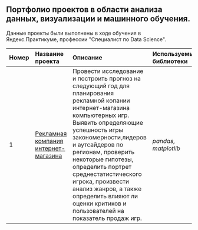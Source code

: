## Портфолио проектов в области анализа данных, визуализации и машинного обучения.

Данные проекты были выполнены в ходе обучения в Яндекс.Практикуме, профессии "Специалист по Data Science".

| Номер | Название проекта | Описание | Используемые библиотеки | 
| :----------------------| :---------------------- | :---------------------- | :---------------------- |
| 1 | [Рекламная компания интернет-магазина](Project_1_Advertising_company) |  Провести исследование и построить прогноз на следующий год для планирования рекламной копании интернет-магазина компьютерных игр.  Выявить определяющие успешность игры закономерности,лидеров и аутсайдеров по регионам, проверить некоторые гипотезы, определить портрет среднестатистического игрока, произвести анализ жанров, а также определить влияют ли оценки критиков и пользователей на показатель продаж игр.| *pandas, matplotlib* |

